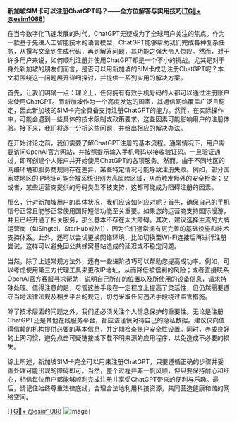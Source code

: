 **新加坡SIM卡可以注册ChatGPT吗？——全方位解答与实用技巧[[TG💪+ @esim1088](https://t.me/s/esim1088)]**

在当今数字化飞速发展的时代，ChatGPT无疑成为了全球用户关注的焦点。作为一款基于先进人工智能技术的语言模型，ChatGPT能够帮助我们完成各种复杂任务，从撰写文章到生成代码，再到解答问题，其功能之强大令人惊叹。然而，对于许多用户来说，如何顺利注册并使用ChatGPT却是一个不小的挑战。尤其是对于身处新加坡的朋友们而言，是否可以用新加坡的SIM卡成功注册ChatGPT呢？本文将围绕这一问题展开详细探讨，并提供一系列实用的解决方案。

首先，让我们明确一点：理论上，任何拥有有效手机号码的人都可以通过注册账户来使用ChatGPT。而新加坡作为一个高度发达的国家，其通信网络覆盖广泛且稳定，因此新加坡的SIM卡完全具备支持注册ChatGPT的能力。然而，在实际操作中，可能会遇到一些具体的技术限制或政策要求，这些因素可能影响用户的注册体验。接下来，我们将逐一分析这些问题，并给出相应的解决办法。

在开始讨论之前，我们需要了解ChatGPT注册的基本流程。通常情况下，用户需要访问OpenAI官方网站，并按照提示输入手机号码以接收验证码。一旦验证通过，即可创建个人账户并开始使用ChatGPT的各项服务。然而，由于不同地区的网络环境和服务商规则存在差异，某些特定情况可能导致注册失败。例如，部分国家或地区的IP地址可能会被系统识别为高风险区域，从而触发额外的安全检查；又或者，某些运营商提供的号码类型不被支持，这都可能成为阻碍注册的因素。

那么，针对新加坡用户的具体状况，我们应该如何应对呢？首先，确保自己的手机信号正常且能够正常使用国际短信功能至关重要。如果您的运营商支持国际漫游，并且已经开通了相关服务，那么基本不存在太大障碍。其次，建议选择主流的大牌运营商（如Singtel、StarHub或M1），因为它们通常拥有更完善的基础设施和技术支持体系。此外，还可以尝试更换网络环境，比如切换至Wi-Fi连接后再进行注册尝试，这样可以避免因公共蜂窝基站造成的延迟或不稳定问题。

当然，除了上述常规方法外，还有一些进阶技巧可以帮助您提高成功率。例如，可以考虑使用第三方代理工具来更改IP地址，从而降低被误判的风险；或者直接联系OpenAI官方客服寻求帮助，说明自己所在的位置以及所使用的设备信息，请求特殊处理。值得注意的是，尽管这些手段在一定程度上提高了灵活性，但仍然需要遵守当地法律法规及相关平台的规定，切勿采取任何违法手段绕过监管措施。

除了技术层面的问题之外，我们还必须关注个人信息保护的重要性。无论是注册ChatGPT还是其他在线服务平台，都应该谨慎对待自己的隐私数据。建议仅向值得信赖的机构提供必要的基本信息，并定期检查账户安全性设置。同时，养成良好的上网习惯，避免点击可疑链接或下载不明来源的应用程序，以免造成不必要的损失。

综上所述，新加坡SIM卡完全可以用来注册ChatGPT，只要遵循正确的步骤并妥善处理可能出现的障碍即可。当然，整个过程并非一帆风顺，但只要保持耐心和细心，相信每位用户都能够顺利完成注册并享受ChatGPT带来的便利与乐趣。最后，请记住始终尊重法律底线，合理合法地利用科技资源，共同营造健康和谐的网络空间。

[[TG💪+ @esim1088](https://t.me/s/esim1088) ![Image](https://i.postimg.cc/4NQfJmqS/Snipaste-2025-05-13-00-14-12.png)]